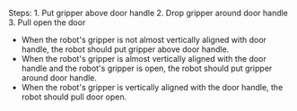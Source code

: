 

Steps: 1. Put gripper above door handle  2. Drop gripper around door handle  3. Pull open the door
- When the robot's gripper is not almost vertically aligned with door handle, the robot should put gripper above door handle.
- When the robot's gripper is almost vertically aligned with the door handle and the robot's gripper is open, the robot should put gripper around door handle.
- When the robot's gripper is vertically aligned with the door handle, the robot should pull door open.